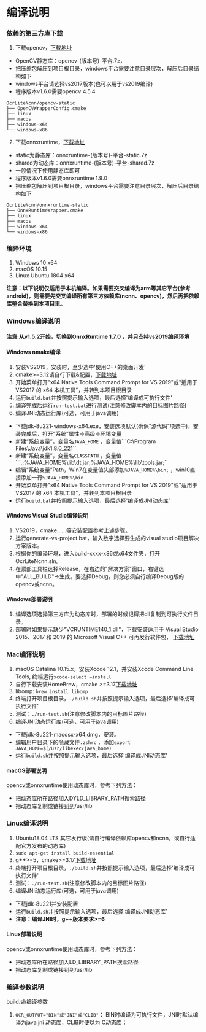 # 编译说明

### 依赖的第三方库下载

1. 下载opencv，[下载地址](https://github.com/RapidAI/OpenCVBuilder/releases)

* OpenCV静态库：opencv-(版本号)-平台.7z，
* 把压缩包解压到项目根目录，windows平台需要注意目录层次，解压后目录结构如下
* windows平台请选择vs2017版本(也可以用于vs2019编译)
* 程序版本v1.6.0需要opencv 4.5.4
```
OcrLiteNcnn/opencv-static
├── OpenCVWrapperConfig.cmake
├── linux
├── macos
├── windows-x64
└── windows-x86
```

2. 下载onnxruntime，[下载地址](https://github.com/RapidAI/OnnxruntimeBuilder/releases)

* static为静态库：onnxruntime-(版本号)-平台-static.7z
* shared为动态库：onnxruntime-(版本号)-平台-shared.7z
* 一般情况下使用静态库即可
* 程序版本v1.6.0需要onnxruntime 1.9.0
* 把压缩包解压到项目根目录，windows平台需要注意目录层次，解压后目录结构如下

```
OcrLiteNcnn/onnxruntime-static
├── OnnxRuntimeWrapper.cmake
├── linux
├── macos
├── windows-x64
└── windows-x86

```


### 编译环境

1. Windows 10 x64
2. macOS 10.15
3. Linux Ubuntu 1804 x64

**注意：以下说明仅适用于本机编译。如果需要交叉编译为arm等其它平台(参考android)，则需要先交叉编译所有第三方依赖库(ncnn、opencv)，然后再把依赖库整合替换到本项目里。**

### Windows编译说明

#### 注意:从v1.5.2开始，切换到OnnxRuntime 1.7.0 ，并只支持vs2019编译环境

#### Windows nmake编译

1. 安装VS2019，安装时，至少选中'使用C++的桌面开发'
2. cmake>=3.12请自行下载&配置，[下载地址](https://cmake.org/download/)
3. 开始菜单打开"x64 Native Tools Command Prompt for VS 2019"或"适用于 VS2017 的 x64 本机工具"，并转到本项目根目录
4. 运行```build.bat```并按照提示输入选项，最后选择'编译成可执行文件'
5. 编译完成后运行```run-test.bat```进行测试(注意修改脚本内的目标图片路径)
6. 编译JNI动态运行库(可选，可用于java调用)

* 下载jdk-8u221-windows-x64.exe，安装选项默认(确保“源代码”项选中)，安装完成后，打开“系统”属性->高级->环境变量
* 新建“系统变量”，变量名```JAVA_HOME``` ，变量值```C:\Program Files\Java\jdk1.8.0_221``
* 新建“系统变量”，变量名```CLASSPATH``` ，变量值```.;%JAVA_HOME%\lib\dt.jar;%JAVA_HOME%\lib\tools.jar;``
* 编辑“系统变量”Path，Win7在变量值头部添加```%JAVA_HOME%\bin;``` ，win10直接添加一行```%JAVA_HOME%\bin```
* 开始菜单打开"x64 Native Tools Command Prompt for VS 2019"或"适用于 VS2017 的 x64 本机工具"，并转到本项目根目录
* 运行```build.bat```并按照提示输入选项，最后选择'编译成JNI动态库'

#### Windows Visual Studio编译说明

1. VS2019，cmake……等安装配置参考上述步骤。
2. 运行generate-vs-project.bat，输入数字选择要生成的visual studio项目解决方案版本。
3. 根据你的编译环境，进入build-xxxx-x86或x64文件夹，打开OcrLiteNcnn.sln。
4. 在顶部工具栏选择Release，在右边的"解决方案"窗口，右键选中"ALL_BUILD"->生成。要选择Debug，则您必须自行编译Debug版的opencv或ncnn。

#### Windows部署说明

1. 编译选项选择第三方库为动态库时，部署的时候记得把dll复制到可执行文件目录。
2. 部署时如果提示缺少"VCRUNTIME140_1.dll"，下载安装适用于 Visual Studio 2015、2017 和 2019 的 Microsoft Visual C++ 可再发行软件包，
   [下载地址](https://support.microsoft.com/zh-cn/help/2977003/the-latest-supported-visual-c-downloads)

### Mac编译说明

1. macOS Catalina 10.15.x，安装Xcode 12.1，并安装Xcode Command Line Tools, 终端运行```xcode-select –install```
2. 自行下载安装HomeBrew，cmake >=3.17[下载地址](https://cmake.org/download/)
3. libomp: ```brew install libomp```
4. 终端打开项目根目录，```./build.sh```并按照提示输入选项，最后选择'编译成可执行文件'
5. 测试：```./run-test.sh```(注意修改脚本内的目标图片路径)
6. 编译JNI动态运行库(可选，可用于java调用)

* 下载jdk-8u221-macosx-x64.dmg，安装。
* 编辑用户目录下的隐藏文件```.zshrc``` ，添加```export JAVA_HOME=$(/usr/libexec/java_home)```
* 运行```build.sh```并按照提示输入选项，最后选择'编译成JNI动态库'

#### macOS部署说明

opencv或onnxruntime使用动态库时，参考下列方法：

* 把动态库所在路径加入DYLD_LIBRARY_PATH搜索路径
* 把动态库复制或链接到到/usr/lib

### Linux编译说明

1. Ubuntu18.04 LTS 其它发行版(请自行编译依赖库opencv和ncnn，或自行适配官方发布的动态库)
2. ```sudo apt-get install build-essential```
3. g++>=5，cmake>=3.17[下载地址](https://cmake.org/download/)
4. 终端打开项目根目录，```./build.sh```并按照提示输入选项，最后选择'编译成可执行文件'
5. 测试：```./run-test.sh```(注意修改脚本内的目标图片路径)
6. 编译JNI动态运行库(可选，可用于java调用)

* 下载jdk-8u221并安装配置
* 运行```build.sh```并按照提示输入选项，最后选择'编译成JNI动态库'
* **注意：编译JNI时，g++版本要求>=6**

#### Linux部署说明

opencv或onnxruntime使用动态库时，参考下列方法：

* 把动态库所在路径加入LD_LIBRARY_PATH搜索路径
* 把动态库复制或链接到到/usr/lib

### 编译参数说明

build.sh编译参数

1. ```OCR_OUTPUT="BIN"或"JNI"或"CLIB"```： BIN时编译为可执行文件，JNI时默认编译为java jni 动态库，CLIB时便以为 C动态库；
